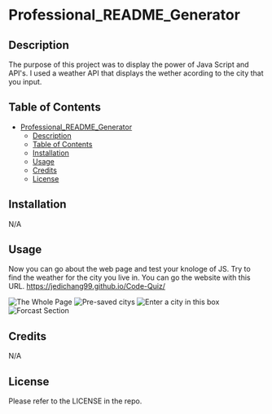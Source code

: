 # Professional_README_Generator

## Description

The purpose of this project was to display the power of Java Script and API's. I used a weather API that displays the wether acording to the city that you input.

## Table of Contents

- [Professional\_README\_Generator](#professional_readme_generator)
  - [Description](#description)
  - [Table of Contents](#table-of-contents)
  - [Installation](#installation)
  - [Usage](#usage)
  - [Credits](#credits)
  - [License](#license)

## Installation

N/A

## Usage

Now you can go about the web page and test your knologe of JS. Try to find the weather for the city you live in. You can go the website with this URL.
<https://jedichang99.github.io/Code-Quiz/>

![The Whole Page](assets/photos/whole_page.png)
![Pre-saved citys](assets/photos/pre-set_citys.png)
![Enter a city in this box](assets/photos/Enter_a_city.png)
![Forcast Section](assets/photos/forcast.png)

## Credits

N/A

## License

Please refer to the LICENSE in the repo.